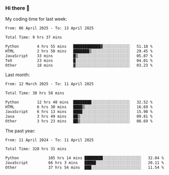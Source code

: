 ### Hi there 👋

My coding time for last week:

<!--START_SECTION:week-->

```txt
From: 06 April 2025 - To: 13 April 2025

Total Time: 9 hrs 37 mins

Python        4 hrs 55 mins   ████████████▓░░░░░░░░░░░░   51.18 %
HTML          2 hrs 50 mins   ███████▒░░░░░░░░░░░░░░░░░   29.45 %
JavaScript    33 mins         █▒░░░░░░░░░░░░░░░░░░░░░░░   05.87 %
TeX           23 mins         █░░░░░░░░░░░░░░░░░░░░░░░░   04.01 %
Other         18 mins         ▓░░░░░░░░░░░░░░░░░░░░░░░░   03.23 %
```

<!--END_SECTION:week-->

Last month:

<!--START_SECTION:month-->

```txt
From: 12 March 2025 - To: 11 April 2025

Total Time: 38 hrs 58 mins

Python        12 hrs 40 mins  ████████░░░░░░░░░░░░░░░░░   32.52 %
HTML          6 hrs 30 mins   ████▒░░░░░░░░░░░░░░░░░░░░   16.69 %
JavaScript    6 hrs 13 mins   ████░░░░░░░░░░░░░░░░░░░░░   15.98 %
Java          3 hrs 49 mins   ██▒░░░░░░░░░░░░░░░░░░░░░░   09.81 %
Other         3 hrs 23 mins   ██▒░░░░░░░░░░░░░░░░░░░░░░   08.69 %
```

<!--END_SECTION:month-->

The past year:

<!--START_SECTION:year-->

```txt
From: 11 April 2024 - To: 11 April 2025

Total Time: 328 hrs 31 mins

Python             105 hrs 14 mins ████████░░░░░░░░░░░░░░░░░   32.04 %
JavaScript         66 hrs 3 mins   █████░░░░░░░░░░░░░░░░░░░░   20.11 %
Other              37 hrs 54 mins  ███░░░░░░░░░░░░░░░░░░░░░░   11.54 %
```

<!--END_SECTION:year-->
